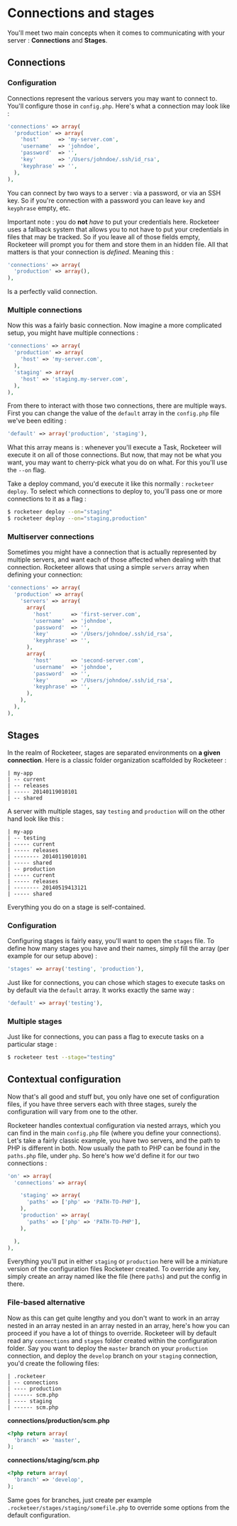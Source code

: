 # Connections and stages

You'll meet two main concepts when it comes to communicating with your server : **Connections** and **Stages**.

## Connections

### Configuration

Connections represent the various servers you may want to connect to. You'll configure those in `config.php`. Here's what a connection may look like :

```php
'connections' => array(
  'production' => array(
    'host'      => 'my-server.com',
    'username'  => 'johndoe',
    'password'  => '',
    'key'       => '/Users/johndoe/.ssh/id_rsa',
    'keyphrase' => '',
  ),
),
```

You can connect by two ways to a server : via a password, or via an SSH key. So if you're connection with a password you can leave `key` and `keyphrase` empty, etc.

Important note : you do **not** _have_ to put your credentials here. Rocketeer uses a fallback system that allows you to not have to put your credentials in files that may be tracked. So if you leave all of those fields empty, Rocketeer will prompt you for them and store them in an hidden file. All that matters is that your connection is _defined_. Meaning this :

```php
'connections' => array(
  'production' => array(),
),
```

Is a perfectly valid connection.

### Multiple connections

Now this was a fairly basic connection. Now imagine a more complicated setup, you might have multiple connections :

```php
'connections' => array(
  'production' => array(
    'host' => 'my-server.com',
  ),
  'staging' => array(
    'host' => 'staging.my-server.com',
  ),
),
```

From there to interact with those two connections, there are multiple ways. First you can change the value of the `default` array in the `config.php` file we've been editing :

```php
'default' => array('production', 'staging'),
```

What this array means is : whenever you'll execute a Task, Rocketeer will execute it on all of those connections. But now, that may not be what you want, you may want to cherry-pick what you do on what. For this you'll use the `--on` flag.

Take a deploy command, you'd execute it like this normally : `rocketeer deploy`. To select which connections to deploy to, you'll pass one or more connections to it as a flag :

```bash
$ rocketeer deploy --on="staging"
$ rocketeer deploy --on="staging,production"
```

### Multiserver connections

Sometimes you might have a connection that is actually represented by multiple servers, and want each of those affected when dealing with that connection. Rocketeer allows that using a simple `servers` array when defining your connection:

```php
'connections' => array(
  'production' => array(
    'servers' => array(
      array(
        'host'      => 'first-server.com',
        'username'  => 'johndoe',
        'password'  => '',
        'key'       => '/Users/johndoe/.ssh/id_rsa',
        'keyphrase' => '',
      ),
      array(
        'host'      => 'second-server.com',
        'username'  => 'johndoe',
        'password'  => '',
        'key'       => '/Users/johndoe/.ssh/id_rsa',
        'keyphrase' => '',
      ),
    ),
  ),
),
```

## Stages

In the realm of Rocketeer, stages are separated environments on **a given connection**. Here is a classic folder organization scaffolded by Rocketeer :

```
| my-app
| -- current
| -- releases
| ----- 20140119010101
| -- shared
```

A server with multiple stages, say `testing` and `production` will on the other hand look like this :

```
| my-app
| -- testing
| ----- current
| ----- releases
| -------- 20140119010101
| ----- shared
| -- production
| ----- current
| ----- releases
| -------- 20140519413121
| ----- shared
```

Everything you do on a stage is self-contained.

### Configuration

Configuring stages is fairly easy, you'll want to open the `stages` file. To define how many stages you have and their names, simply fill the array (per example for our setup above) :

```php
'stages' => array('testing', 'production'),
```

Just like for connections, you can chose which stages to execute tasks on by default via the `default` array. It works exactly the same way :

```php
'default' => array('testing'),
```

### Multiple stages

Just like for connections, you can pass a flag to execute tasks on a particular stage :

```bash
$ rocketeer test --stage="testing"
```

## Contextual configuration

Now that's all good and stuff but, you only have one set of configuration files, if you have three servers each with three stages, surely the configuration will vary from one to the other.

Rocketeer handles contextual configuration via nested arrays, which you can find in the main `config.php` file (where you define your connections). Let's take a fairly classic example, you have two servers, and the path to PHP is different in both. Now usually the path to PHP can be found in the `paths.php` file, under `php`. So here's how we'd define it for our two connections :

```php
'on' => array(
  'connections' => array(

    'staging' => array(
      'paths' => ['php' => 'PATH-TO-PHP'],
    ),
    'production' => array(
      'paths' => ['php' => 'PATH-TO-PHP'],
    ),

  ),
),
```

Everything you'll put in either `staging` or `production` here will be a miniature version of the configuration files Rocketeer created. To override any key, simply create an array named like the file (here `paths`) and put the config in there.

### File-based alternative

Now as this can get quite lengthy and you don't want to work in an array nested in an array nested in an array nested in an array, here's how you can proceed if you have a lot of things to override. Rocketeer will by default read any `connections` and `stages` folder created within the configuration folder. Say you want to deploy the `master` branch on your `production` connection, and deploy the `develop` branch on your `staging` connection, you'd create the following files:

```
| .rocketeer
| -- connections
| ---- production
| ------ scm.php
| ---- staging
| ------ scm.php
```

**connections/production/scm.php**
```php
<?php return array(
  'branch' => 'master',
);
```

**connections/staging/scm.php**
```php
<?php return array(
  'branch' => 'develop',
);
```

Same goes for branches, just create per example `.rocketeer/stages/staging/somefile.php` to override some options from the default configuration.
